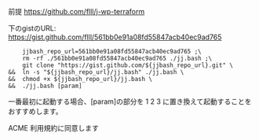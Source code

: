 前提 https://github.com/flll/j-wp-terraform

下のgistのURL: https://gist.github.com/flll/561bb0e91a08fd55847acb40ec9ad765
```
    jjbash_repo_url=561bb0e91a08fd55847acb40ec9ad765 ;\
    rm -rf ./561bb0e91a08fd55847acb40ec9ad765 ./jj.bash ;\
    git clone "https://gist.github.com/${jjbash_repo_url}.git" \
&&  ln -s "${jjbash_repo_url}/jj.bash" ./jj.bash \
&&  chmod +x ${jjbash_repo_url}/jj.bash \
&&  ./jj.bash [param]
```
一番最初に起動する場合、[param]の部分を 1 2 3 に置き換えて起動することをおすすめします。

ACME 利用規約に同意します
